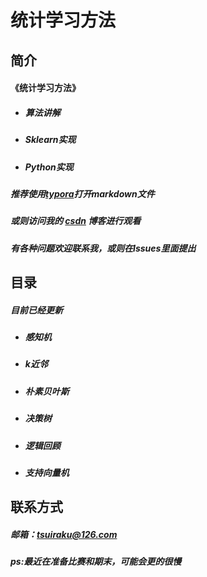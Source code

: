 # 统计学习方法

## 简介
#### 《统计学习方法》

- ##### 算法讲解

- ##### Sklearn实现

- ##### Python实现



##### 推荐使用[typora](https://www.typora.io/)打开*markdown*文件

##### 或则访问我的 [csdn](https://blog.csdn.net/m0_49337600?spm=1010.2135.3001.5113) 博客进行观看

##### 有各种问题欢迎联系我，或则在Issues里面提出

## 目录

##### 目前已经更新

- ##### 感知机

- ##### k近邻

- ##### 朴素贝叶斯

- ##### 决策树

- ##### 逻辑回顾

- ##### 支持向量机

## 联系方式

##### 邮箱：tsuiraku@126.com
##### ps:最近在准备比赛和期末，可能会更的很慢

